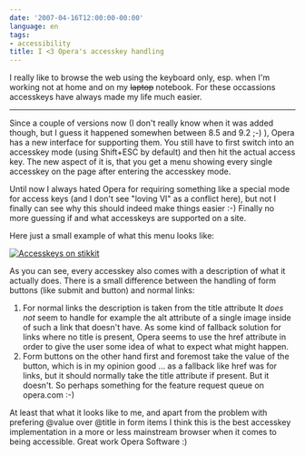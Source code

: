 ```yaml
---
date: '2007-04-16T12:00:00-00:00'
language: en
tags:
- accessibility
title: I <3 Opera's accesskey handling
---
```



I really like to browse the web using the keyboard only, esp. when I'm working not at home and on my <del>laptop</del> notebook. For these occassions accesskeys have always made my life much easier. 


-------------------------------


Since a couple of versions now (I don't really know when it was added though, but I guess it happened somewhen between 8.5 and 9.2 ;-) ), Opera has a new interface for supporting them. You still have to first switch into an accesskey mode (using Shift+ESC by default) and then hit the actual access key. The new aspect of it is, that you get a menu showing every single accesskey on the page after entering the accesskey mode.

Until now I always hated Opera for requiring something like a special mode for access keys (and I don't see "loving VI" as a conflict here), but not I finally can see why this should indeed make things easier :-) Finally no more guessing if and what accesskeys are supported on a site.

Here just a small example of what this menu looks like:

<a class="thickbox figure" title="Accesskeys on stikkit" href="http://zerokspot.com/uploads/operaaccess.png"><img src="http://zerokspot.com/uploads/operaaccess.small.png" alt="Accesskeys on stikkit"/></a>

As you can see, every accesskey also comes with a description of what it actually does. There is a small difference between the handling of form buttons (like submit and button) and normal links:

1. For normal links the description is taken from the title attribute It *does not* seem to handle for example the alt attribute of a single image inside of such a link that doesn't have. As some kind of fallback solution for links where no title is present, Opera seems to use the href attribute in order to give the user some idea of what to expect what might happen.
2. Form buttons on the other hand first and foremost take the value of the button, which is in my opinion good ... as a fallback like href was for links, but it should normally take the title attribute if present. But it doesn't. So perhaps something for the feature request queue on opera.com :-) 

At least that what it looks like to me, and apart from the problem with prefering \@value over \@title in form items I think this is the best accesskey implementation in a more or less mainstream browser when it comes to being accessible. Great work Opera Software :)

